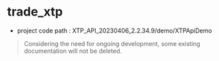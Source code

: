 # trade_xtp

- project code path : XTP_API_20230406_2.2.34.9/demo/XTPApiDemo

> Considering the need for ongoing development, some existing documentation will not be deleted.
